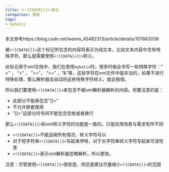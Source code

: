 ```yaml
---
title: ＜![CDATA[]]＞用法
categories: 随笔
tags: 
- mybatis
---
```


本文参考https://blog.csdn.net/weixin_45482313/article/details/107683038

被`<![CDATA[]]>`这个标记所包含的内容将表示为纯文本，比如文本内容中含有特殊字符，那么就需要使用`<![CDATA[<]]>`转义。

此标记用于xml文档中，我们在使用`mybatis`时，很多时候会书写一些特殊字符："<" ， “>” ， “>=”， “<=” ，“&”等，这些字符在xml文件中是非法的，如果不进行特殊处理，那么解析器会自动将这些特殊字符转义，就会报错。

所以我们要使用`<![CDATA[]]>`来包含不被xml解析器解析的内容。但要注意的是：

- 此部分不能再包含”]]>”
- 不允许嵌套使用
- ”]]>”这部分符号间不能包含空格或者换行

那么`<![CDATA[]]>`和xml转义字符的功能是一致的，只是应用场景与需求有所不同

- `<![CDATA[]]>`不能适用所有情况，转义字符可以
- 对于短字符串`<![CDATA[]]>`写起来啰嗦，对于长字符串转义字符写起来可读性差
- `<![CDATA[]]>`表示xml解析器忽略解析，所以更快。

注意：尽管使用`<![CDATA[]]>`很安逸，但还是建议尽量缩小`<![CDATA[]]>`的范围